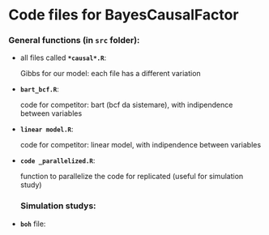 # Code files for BayesCausalFactor

### General functions (in **`src`** folder):
- all files called **`*causal*.R`**:

   Gibbs for our model: each file has a different variation
- **`bart_bcf.R`**:
   
    code for competitor: bart (bcf da sistemare), with indipendence between variables
- **`linear model.R`**:
   
    code for competitor: linear model, with indipendence between variables
- **`code _parallelized.R`**:
   
    function to parallelize the code for replicated (useful for simulation study)

  ### Simulation studys:
 - **`boh`** file:
